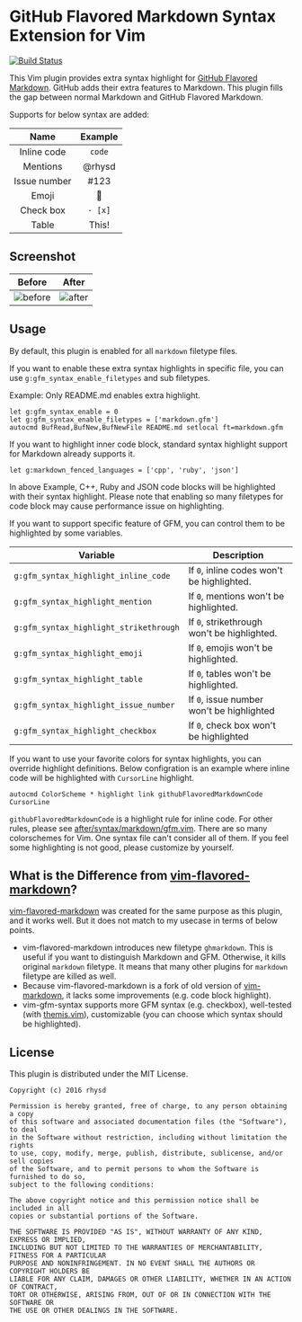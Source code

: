 GitHub Flavored Markdown Syntax Extension for Vim
=================================================
[![Build Status](https://travis-ci.org/rhysd/vim-gfm-syntax.svg?branch=master)](https://travis-ci.org/rhysd/vim-gfm-syntax)

This Vim plugin provides extra syntax highlight for [GitHub Flavored Markdown](https://help.github.com/categories/writing-on-github/). GitHub adds their extra features to Markdown.  This plugin fills the gap between normal Markdown and GitHub Flavored Markdown.

Supports for below syntax are added:

| Name         | Example |
|:------------:|:-------:|
| Inline code  | `code`  |
| Mentions     | @rhysd  |
| Issue number | #123    |
| Emoji        | :dog:   |
| Check box    | `- [x]` |
| Table        | This!   |


## Screenshot

| Before | After |
|--------|-------|
|![before](https://raw.githubusercontent.com/rhysd/ss/master/vim-gfm-syntax/before.png)|![after](https://raw.githubusercontent.com/rhysd/ss/master/vim-gfm-syntax/after.png)|


## Usage

By default, this plugin is enabled for all `markdown` filetype files.

If you want to enable these extra syntax highlights in specific file, you can use `g:gfm_syntax_enable_filetypes` and sub filetypes.

Example: Only README.md enables extra highlight.

```vim
let g:gfm_syntax_enable = 0
let g:gfm_syntax_enable_filetypes = ['markdown.gfm']
autocmd BufRead,BufNew,BufNewFile README.md setlocal ft=markdown.gfm
```

If you want to highlight inner code block, standard syntax highlight support for Markdown already supports it.

```vim
let g:markdown_fenced_languages = ['cpp', 'ruby', 'json']
```

In above Example, C++, Ruby and JSON code blocks will be highlighted with their syntax highlight.  Please note that enabling so many filetypes for code block may cause performance issue on highlighting.

If you want to support specific feature of GFM, you can control them to be highlighted by some variables.

| Variable                               | Description                                 |
|----------------------------------------|---------------------------------------------|
| `g:gfm_syntax_highlight_inline_code`   | If `0`, inline codes won't be highlighted.  |
| `g:gfm_syntax_highlight_mention`       | If `0`, mentions won't be highlighted.      |
| `g:gfm_syntax_highlight_strikethrough` | If `0`, strikethrough won't be highlighted. |
| `g:gfm_syntax_highlight_emoji`         | If `0`, emojis won't be highlighted.        |
| `g:gfm_syntax_highlight_table`         | If `0`, tables won't be highlighted.        |
| `g:gfm_syntax_highlight_issue_number`  | If `0`, issue number won't be highlighted   |
| `g:gfm_syntax_highlight_checkbox`      | If `0`, check box won't be highlighted      |

If you want to use your favorite colors for syntax highlights, you can override highlight definitions.  Below configration is an example where inline code will be highlighted with `CursorLine` highlight.

```vim
autocmd ColorScheme * highlight link githubFlavoredMarkdownCode CursorLine
```

`githubFlavoredMarkdownCode` is a highlight rule for inline code.  For other rules, please see [after/syntax/markdown/gfm.vim](after/syntax/markdown/gfm.vim).  There are so many colorschemes for Vim.  One syntax file can't consider all of them.  If you feel some highlighting is not good, please customize by yourself.


## What is the Difference from [vim-flavored-markdown](https://github.com/jtratner/vim-flavored-markdown)?

[vim-flavored-markdown](https://github.com/jtratner/vim-flavored-markdown) was created for the same purpose as this plugin, and it works well.
But it does not match to my usecase in terms of below points.

- vim-flavored-markdown introduces new filetype `ghmarkdown`.
  This is useful if you want to distinguish Markdown and GFM.
  Otherwise, it kills original `markdown` filetype.
  It means that many other plugins for `markdown` filetype are killed as well.
- Because vim-flavored-markdown is a fork of old version of [vim-markdown](https://github.com/tpope/vim-markdown), it lacks some improvements (e.g. code block highlight).
- vim-gfm-syntax supports more GFM syntax (e.g. checkbox), well-tested (with [themis.vim](https://github.com/thinca/vim-themis)), customizable (you can choose which syntax should be highlighted).


## License

This plugin is distributed under the MIT License.

    Copyright (c) 2016 rhysd

    Permission is hereby granted, free of charge, to any person obtaining a copy
    of this software and associated documentation files (the "Software"), to deal
    in the Software without restriction, including without limitation the rights
    to use, copy, modify, merge, publish, distribute, sublicense, and/or sell copies
    of the Software, and to permit persons to whom the Software is furnished to do so,
    subject to the following conditions:

    The above copyright notice and this permission notice shall be included in all
    copies or substantial portions of the Software.

    THE SOFTWARE IS PROVIDED "AS IS", WITHOUT WARRANTY OF ANY KIND, EXPRESS OR IMPLIED,
    INCLUDING BUT NOT LIMITED TO THE WARRANTIES OF MERCHANTABILITY, FITNESS FOR A PARTICULAR
    PURPOSE AND NONINFRINGEMENT. IN NO EVENT SHALL THE AUTHORS OR COPYRIGHT HOLDERS BE
    LIABLE FOR ANY CLAIM, DAMAGES OR OTHER LIABILITY, WHETHER IN AN ACTION OF CONTRACT,
    TORT OR OTHERWISE, ARISING FROM, OUT OF OR IN CONNECTION WITH THE SOFTWARE OR
    THE USE OR OTHER DEALINGS IN THE SOFTWARE.
